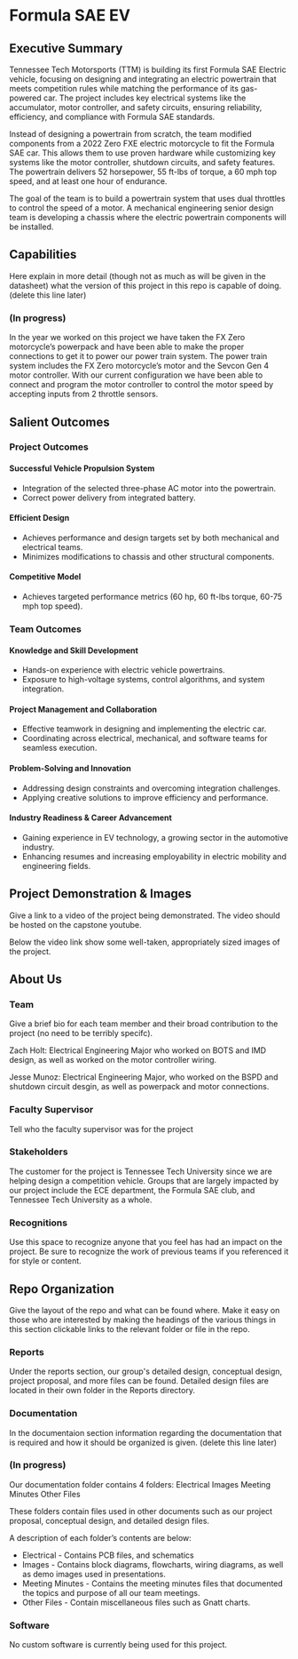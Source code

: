 # Formula SAE EV


## Executive Summary

Tennessee Tech Motorsports (TTM) is building its first Formula SAE Electric vehicle, focusing on designing and integrating an electric powertrain that meets competition rules while matching the performance of its gas-powered car. The project includes key electrical systems like the accumulator, motor controller, and safety circuits, ensuring reliability, efficiency, and compliance with Formula SAE standards.

Instead of designing a powertrain from scratch, the team modified components from a 2022 Zero FXE electric motorcycle to fit the Formula SAE car. This allows them to use proven hardware while customizing key systems like the motor controller, shutdown circuits, and safety features. The powertrain delivers 52 horsepower, 55 ft-lbs of torque, a 60 mph top speed, and at least one hour of endurance.

The goal of the team is to build a powertrain system that uses dual throttles to control the speed of a motor. A mechanical engineering senior design team is developing a chassis where the electric powertrain components will be installed.

## Capabilities

Here explain in more detail (though not as much as will be given in the datasheet) what the version of this project in this repo is capable of doing. (delete this line later)

### (In progress)
In the year we worked on this project we have taken the FX Zero motorcycle’s powerpack and have been able to make the proper connections to get it to power our power train system. The power train system includes the FX Zero motorcycle’s motor and the Sevcon Gen 4 motor controller. With our current configuration we have been able to connect and program the motor controller to control the motor speed by accepting inputs from 2 throttle sensors. 


## Salient Outcomes

### Project Outcomes

#### Successful Vehicle Propulsion System
- Integration of the selected three-phase AC motor into the powertrain.  
- Correct power delivery from integrated battery.  

#### Efficient Design
- Achieves performance and design targets set by both mechanical and electrical teams.  
- Minimizes modifications to chassis and other structural components.  

#### Competitive Model
- Achieves targeted performance metrics (60 hp, 60 ft-lbs torque, 60-75 mph top speed).  

### Team Outcomes

#### Knowledge and Skill Development
- Hands-on experience with electric vehicle powertrains.  
- Exposure to high-voltage systems, control algorithms, and system integration.  

#### Project Management and Collaboration
- Effective teamwork in designing and implementing the electric car.  
- Coordinating across electrical, mechanical, and software teams for seamless execution.  

#### Problem-Solving and Innovation
- Addressing design constraints and overcoming integration challenges.  
- Applying creative solutions to improve efficiency and performance.  

#### Industry Readiness & Career Advancement
- Gaining experience in EV technology, a growing sector in the automotive industry.  
- Enhancing resumes and increasing employability in electric mobility and engineering fields.  



## Project Demonstration & Images

Give a link to a video of the project being demonstrated. The video should be hosted on the capstone youtube.

Below the video link show some well-taken, appropriately sized images of the project.


## About Us

### Team

Give a brief bio for each team member and their broad contribution to the project (no need to be terribly specifc).

Zach Holt: Electrical Engineering Major who worked on BOTS and IMD design, as well as worked on the motor controller wiring.

Jesse Munoz: Electrical Engineering Major, who worked on the BSPD and shutdown circuit desgin, as well as powerpack and motor connections.

### Faculty Supervisor

Tell who the faculty supervisor was for the project

### Stakeholders

The customer for the project is Tennessee Tech University since we are helping design a competition vehicle. Groups that are largely impacted by our project include the ECE department, the Formula SAE club, and Tennessee Tech University as a whole.

### Recognitions

Use this space to recognize anyone that you feel has had an impact on the project. Be sure to recognize the work of previous teams if you referenced it for style or content. 

## Repo Organization

Give the layout of the repo and what can be found where. Make it easy on those who are interested by making the headings of the various things in this section clickable links to the relevant folder or file in the repo.


### Reports

Under the reports section, our group's detailed design, conceptual design, project proposal, and more files can be found. Detailed design files are located in their own folder in the Reports directory.

### Documentation

In the documentaion section information regarding the documentation that is required and how it should be organized is given. (delete this line later)

### (In progress)
Our documentation folder contains 4 folders:
	Electrical
	Images
	Meeting Minutes
	Other Files

These folders contain files used in other documents such as our project proposal, conceptual design, and detailed design files.

A description of each folder’s contents are below:

- Electrical - Contains PCB files, and schematics
- Images - Contains block diagrams,  flowcharts, wiring diagrams, as well as demo images used in presentations.
- Meeting Minutes - Contains the meeting minutes files that documented the topics and purpose of all our team meetings.
- Other Files - Contain miscellaneous files such as Gnatt charts.


### Software

No custom software is currently being used for this project.
